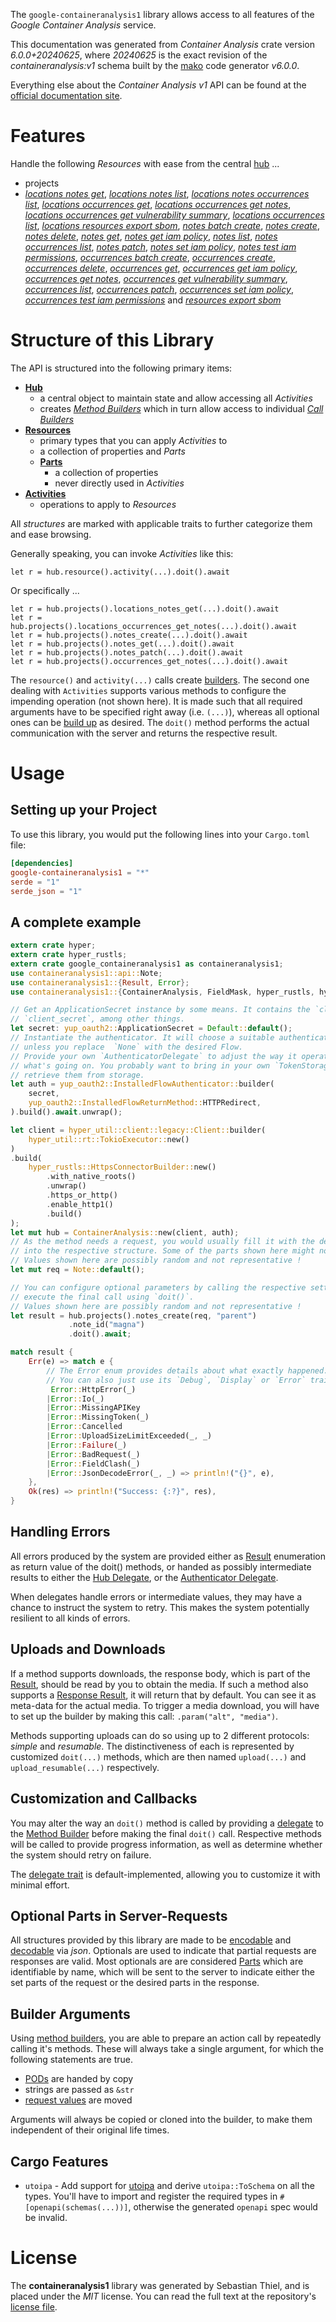 <!---
DO NOT EDIT !
This file was generated automatically from 'src/generator/templates/api/README.md.mako'
DO NOT EDIT !
-->
The `google-containeranalysis1` library allows access to all features of the *Google Container Analysis* service.

This documentation was generated from *Container Analysis* crate version *6.0.0+20240625*, where *20240625* is the exact revision of the *containeranalysis:v1* schema built by the [mako](http://www.makotemplates.org/) code generator *v6.0.0*.

Everything else about the *Container Analysis* *v1* API can be found at the
[official documentation site](https://cloud.google.com/container-analysis/api/reference/rest/).
# Features

Handle the following *Resources* with ease from the central [hub](https://docs.rs/google-containeranalysis1/6.0.0+20240625/google_containeranalysis1/ContainerAnalysis) ...

* projects
 * [*locations notes get*](https://docs.rs/google-containeranalysis1/6.0.0+20240625/google_containeranalysis1/api::ProjectLocationNoteGetCall), [*locations notes list*](https://docs.rs/google-containeranalysis1/6.0.0+20240625/google_containeranalysis1/api::ProjectLocationNoteListCall), [*locations notes occurrences list*](https://docs.rs/google-containeranalysis1/6.0.0+20240625/google_containeranalysis1/api::ProjectLocationNoteOccurrenceListCall), [*locations occurrences get*](https://docs.rs/google-containeranalysis1/6.0.0+20240625/google_containeranalysis1/api::ProjectLocationOccurrenceGetCall), [*locations occurrences get notes*](https://docs.rs/google-containeranalysis1/6.0.0+20240625/google_containeranalysis1/api::ProjectLocationOccurrenceGetNoteCall), [*locations occurrences get vulnerability summary*](https://docs.rs/google-containeranalysis1/6.0.0+20240625/google_containeranalysis1/api::ProjectLocationOccurrenceGetVulnerabilitySummaryCall), [*locations occurrences list*](https://docs.rs/google-containeranalysis1/6.0.0+20240625/google_containeranalysis1/api::ProjectLocationOccurrenceListCall), [*locations resources export sbom*](https://docs.rs/google-containeranalysis1/6.0.0+20240625/google_containeranalysis1/api::ProjectLocationResourceExportSBOMCall), [*notes batch create*](https://docs.rs/google-containeranalysis1/6.0.0+20240625/google_containeranalysis1/api::ProjectNoteBatchCreateCall), [*notes create*](https://docs.rs/google-containeranalysis1/6.0.0+20240625/google_containeranalysis1/api::ProjectNoteCreateCall), [*notes delete*](https://docs.rs/google-containeranalysis1/6.0.0+20240625/google_containeranalysis1/api::ProjectNoteDeleteCall), [*notes get*](https://docs.rs/google-containeranalysis1/6.0.0+20240625/google_containeranalysis1/api::ProjectNoteGetCall), [*notes get iam policy*](https://docs.rs/google-containeranalysis1/6.0.0+20240625/google_containeranalysis1/api::ProjectNoteGetIamPolicyCall), [*notes list*](https://docs.rs/google-containeranalysis1/6.0.0+20240625/google_containeranalysis1/api::ProjectNoteListCall), [*notes occurrences list*](https://docs.rs/google-containeranalysis1/6.0.0+20240625/google_containeranalysis1/api::ProjectNoteOccurrenceListCall), [*notes patch*](https://docs.rs/google-containeranalysis1/6.0.0+20240625/google_containeranalysis1/api::ProjectNotePatchCall), [*notes set iam policy*](https://docs.rs/google-containeranalysis1/6.0.0+20240625/google_containeranalysis1/api::ProjectNoteSetIamPolicyCall), [*notes test iam permissions*](https://docs.rs/google-containeranalysis1/6.0.0+20240625/google_containeranalysis1/api::ProjectNoteTestIamPermissionCall), [*occurrences batch create*](https://docs.rs/google-containeranalysis1/6.0.0+20240625/google_containeranalysis1/api::ProjectOccurrenceBatchCreateCall), [*occurrences create*](https://docs.rs/google-containeranalysis1/6.0.0+20240625/google_containeranalysis1/api::ProjectOccurrenceCreateCall), [*occurrences delete*](https://docs.rs/google-containeranalysis1/6.0.0+20240625/google_containeranalysis1/api::ProjectOccurrenceDeleteCall), [*occurrences get*](https://docs.rs/google-containeranalysis1/6.0.0+20240625/google_containeranalysis1/api::ProjectOccurrenceGetCall), [*occurrences get iam policy*](https://docs.rs/google-containeranalysis1/6.0.0+20240625/google_containeranalysis1/api::ProjectOccurrenceGetIamPolicyCall), [*occurrences get notes*](https://docs.rs/google-containeranalysis1/6.0.0+20240625/google_containeranalysis1/api::ProjectOccurrenceGetNoteCall), [*occurrences get vulnerability summary*](https://docs.rs/google-containeranalysis1/6.0.0+20240625/google_containeranalysis1/api::ProjectOccurrenceGetVulnerabilitySummaryCall), [*occurrences list*](https://docs.rs/google-containeranalysis1/6.0.0+20240625/google_containeranalysis1/api::ProjectOccurrenceListCall), [*occurrences patch*](https://docs.rs/google-containeranalysis1/6.0.0+20240625/google_containeranalysis1/api::ProjectOccurrencePatchCall), [*occurrences set iam policy*](https://docs.rs/google-containeranalysis1/6.0.0+20240625/google_containeranalysis1/api::ProjectOccurrenceSetIamPolicyCall), [*occurrences test iam permissions*](https://docs.rs/google-containeranalysis1/6.0.0+20240625/google_containeranalysis1/api::ProjectOccurrenceTestIamPermissionCall) and [*resources export sbom*](https://docs.rs/google-containeranalysis1/6.0.0+20240625/google_containeranalysis1/api::ProjectResourceExportSBOMCall)




# Structure of this Library

The API is structured into the following primary items:

* **[Hub](https://docs.rs/google-containeranalysis1/6.0.0+20240625/google_containeranalysis1/ContainerAnalysis)**
    * a central object to maintain state and allow accessing all *Activities*
    * creates [*Method Builders*](https://docs.rs/google-containeranalysis1/6.0.0+20240625/google_containeranalysis1/common::MethodsBuilder) which in turn
      allow access to individual [*Call Builders*](https://docs.rs/google-containeranalysis1/6.0.0+20240625/google_containeranalysis1/common::CallBuilder)
* **[Resources](https://docs.rs/google-containeranalysis1/6.0.0+20240625/google_containeranalysis1/common::Resource)**
    * primary types that you can apply *Activities* to
    * a collection of properties and *Parts*
    * **[Parts](https://docs.rs/google-containeranalysis1/6.0.0+20240625/google_containeranalysis1/common::Part)**
        * a collection of properties
        * never directly used in *Activities*
* **[Activities](https://docs.rs/google-containeranalysis1/6.0.0+20240625/google_containeranalysis1/common::CallBuilder)**
    * operations to apply to *Resources*

All *structures* are marked with applicable traits to further categorize them and ease browsing.

Generally speaking, you can invoke *Activities* like this:

```Rust,ignore
let r = hub.resource().activity(...).doit().await
```

Or specifically ...

```ignore
let r = hub.projects().locations_notes_get(...).doit().await
let r = hub.projects().locations_occurrences_get_notes(...).doit().await
let r = hub.projects().notes_create(...).doit().await
let r = hub.projects().notes_get(...).doit().await
let r = hub.projects().notes_patch(...).doit().await
let r = hub.projects().occurrences_get_notes(...).doit().await
```

The `resource()` and `activity(...)` calls create [builders][builder-pattern]. The second one dealing with `Activities`
supports various methods to configure the impending operation (not shown here). It is made such that all required arguments have to be
specified right away (i.e. `(...)`), whereas all optional ones can be [build up][builder-pattern] as desired.
The `doit()` method performs the actual communication with the server and returns the respective result.

# Usage

## Setting up your Project

To use this library, you would put the following lines into your `Cargo.toml` file:

```toml
[dependencies]
google-containeranalysis1 = "*"
serde = "1"
serde_json = "1"
```

## A complete example

```Rust
extern crate hyper;
extern crate hyper_rustls;
extern crate google_containeranalysis1 as containeranalysis1;
use containeranalysis1::api::Note;
use containeranalysis1::{Result, Error};
use containeranalysis1::{ContainerAnalysis, FieldMask, hyper_rustls, hyper_util, yup_oauth2};

// Get an ApplicationSecret instance by some means. It contains the `client_id` and
// `client_secret`, among other things.
let secret: yup_oauth2::ApplicationSecret = Default::default();
// Instantiate the authenticator. It will choose a suitable authentication flow for you,
// unless you replace  `None` with the desired Flow.
// Provide your own `AuthenticatorDelegate` to adjust the way it operates and get feedback about
// what's going on. You probably want to bring in your own `TokenStorage` to persist tokens and
// retrieve them from storage.
let auth = yup_oauth2::InstalledFlowAuthenticator::builder(
    secret,
    yup_oauth2::InstalledFlowReturnMethod::HTTPRedirect,
).build().await.unwrap();

let client = hyper_util::client::legacy::Client::builder(
    hyper_util::rt::TokioExecutor::new()
)
.build(
    hyper_rustls::HttpsConnectorBuilder::new()
        .with_native_roots()
        .unwrap()
        .https_or_http()
        .enable_http1()
        .build()
);
let mut hub = ContainerAnalysis::new(client, auth);
// As the method needs a request, you would usually fill it with the desired information
// into the respective structure. Some of the parts shown here might not be applicable !
// Values shown here are possibly random and not representative !
let mut req = Note::default();

// You can configure optional parameters by calling the respective setters at will, and
// execute the final call using `doit()`.
// Values shown here are possibly random and not representative !
let result = hub.projects().notes_create(req, "parent")
             .note_id("magna")
             .doit().await;

match result {
    Err(e) => match e {
        // The Error enum provides details about what exactly happened.
        // You can also just use its `Debug`, `Display` or `Error` traits
         Error::HttpError(_)
        |Error::Io(_)
        |Error::MissingAPIKey
        |Error::MissingToken(_)
        |Error::Cancelled
        |Error::UploadSizeLimitExceeded(_, _)
        |Error::Failure(_)
        |Error::BadRequest(_)
        |Error::FieldClash(_)
        |Error::JsonDecodeError(_, _) => println!("{}", e),
    },
    Ok(res) => println!("Success: {:?}", res),
}

```
## Handling Errors

All errors produced by the system are provided either as [Result](https://docs.rs/google-containeranalysis1/6.0.0+20240625/google_containeranalysis1/common::Result) enumeration as return value of
the doit() methods, or handed as possibly intermediate results to either the
[Hub Delegate](https://docs.rs/google-containeranalysis1/6.0.0+20240625/google_containeranalysis1/common::Delegate), or the [Authenticator Delegate](https://docs.rs/yup-oauth2/*/yup_oauth2/trait.AuthenticatorDelegate.html).

When delegates handle errors or intermediate values, they may have a chance to instruct the system to retry. This
makes the system potentially resilient to all kinds of errors.

## Uploads and Downloads
If a method supports downloads, the response body, which is part of the [Result](https://docs.rs/google-containeranalysis1/6.0.0+20240625/google_containeranalysis1/common::Result), should be
read by you to obtain the media.
If such a method also supports a [Response Result](https://docs.rs/google-containeranalysis1/6.0.0+20240625/google_containeranalysis1/common::ResponseResult), it will return that by default.
You can see it as meta-data for the actual media. To trigger a media download, you will have to set up the builder by making
this call: `.param("alt", "media")`.

Methods supporting uploads can do so using up to 2 different protocols:
*simple* and *resumable*. The distinctiveness of each is represented by customized
`doit(...)` methods, which are then named `upload(...)` and `upload_resumable(...)` respectively.

## Customization and Callbacks

You may alter the way an `doit()` method is called by providing a [delegate](https://docs.rs/google-containeranalysis1/6.0.0+20240625/google_containeranalysis1/common::Delegate) to the
[Method Builder](https://docs.rs/google-containeranalysis1/6.0.0+20240625/google_containeranalysis1/common::CallBuilder) before making the final `doit()` call.
Respective methods will be called to provide progress information, as well as determine whether the system should
retry on failure.

The [delegate trait](https://docs.rs/google-containeranalysis1/6.0.0+20240625/google_containeranalysis1/common::Delegate) is default-implemented, allowing you to customize it with minimal effort.

## Optional Parts in Server-Requests

All structures provided by this library are made to be [encodable](https://docs.rs/google-containeranalysis1/6.0.0+20240625/google_containeranalysis1/common::RequestValue) and
[decodable](https://docs.rs/google-containeranalysis1/6.0.0+20240625/google_containeranalysis1/common::ResponseResult) via *json*. Optionals are used to indicate that partial requests are responses
are valid.
Most optionals are are considered [Parts](https://docs.rs/google-containeranalysis1/6.0.0+20240625/google_containeranalysis1/common::Part) which are identifiable by name, which will be sent to
the server to indicate either the set parts of the request or the desired parts in the response.

## Builder Arguments

Using [method builders](https://docs.rs/google-containeranalysis1/6.0.0+20240625/google_containeranalysis1/common::CallBuilder), you are able to prepare an action call by repeatedly calling it's methods.
These will always take a single argument, for which the following statements are true.

* [PODs][wiki-pod] are handed by copy
* strings are passed as `&str`
* [request values](https://docs.rs/google-containeranalysis1/6.0.0+20240625/google_containeranalysis1/common::RequestValue) are moved

Arguments will always be copied or cloned into the builder, to make them independent of their original life times.

[wiki-pod]: http://en.wikipedia.org/wiki/Plain_old_data_structure
[builder-pattern]: http://en.wikipedia.org/wiki/Builder_pattern
[google-go-api]: https://github.com/google/google-api-go-client

## Cargo Features

* `utoipa` - Add support for [utoipa](https://crates.io/crates/utoipa) and derive `utoipa::ToSchema` on all
the types. You'll have to import and register the required types in `#[openapi(schemas(...))]`, otherwise the
generated `openapi` spec would be invalid.


# License
The **containeranalysis1** library was generated by Sebastian Thiel, and is placed
under the *MIT* license.
You can read the full text at the repository's [license file][repo-license].

[repo-license]: https://github.com/Byron/google-apis-rsblob/main/LICENSE.md

